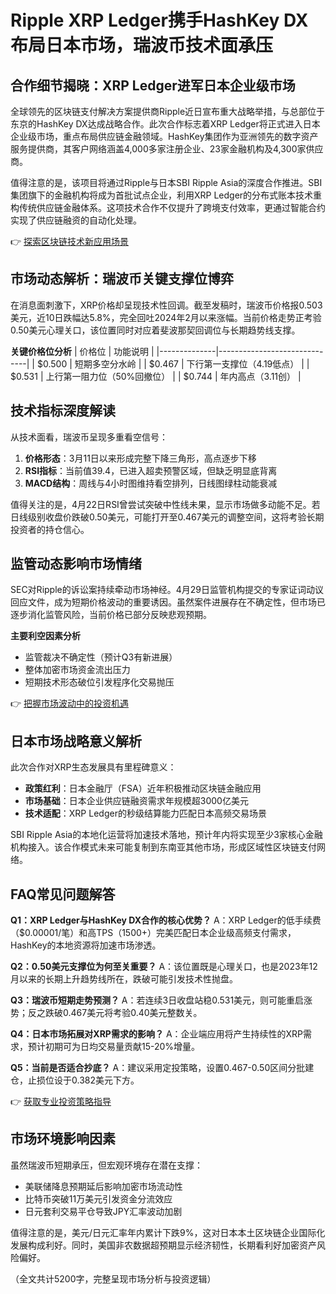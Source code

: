 # Ripple XRP Ledger携手HashKey DX布局日本市场，瑞波币技术面承压

## 合作细节揭晓：XRP Ledger进军日本企业级市场

全球领先的区块链支付解决方案提供商Ripple近日宣布重大战略举措，与总部位于东京的HashKey DX达成战略合作。此次合作标志着XRP Ledger将正式进入日本企业级市场，重点布局供应链金融领域。HashKey集团作为亚洲领先的数字资产服务提供商，其客户网络涵盖4,000多家注册企业、23家金融机构及4,300家供应商。

值得注意的是，该项目将通过Ripple与日本SBI Ripple Asia的深度合作推进。SBI集团旗下的金融机构将成为首批试点企业，利用XRP Ledger的分布式账本技术重构传统供应链金融体系。这项技术合作不仅提升了跨境支付效率，更通过智能合约实现了供应链融资的自动化处理。

👉 [探索区块链技术新应用场景](https://bit.ly/okx_welcome)

## 市场动态解析：瑞波币关键支撑位博弈

在消息面刺激下，XRP价格却呈现技术性回调。截至发稿时，瑞波币价格报0.503美元，近10日跌幅达5.8%，完全回吐2024年2月以来涨幅。当前价格走势正考验0.50美元心理关口，该位置同时对应着斐波那契回调位与长期趋势线支撑。

**关键价格位分析**
| 价格位       | 功能说明                     |
|--------------|------------------------------|
| $0.500       | 短期多空分水岭                 |
| $0.467       | 下行第一支撑位（4.19低点）     |
| $0.531       | 上行第一阻力位（50%回撤位）    |
| $0.744       | 年内高点（3.11创）            |

## 技术指标深度解读

从技术面看，瑞波币呈现多重看空信号：
1. **价格形态**：3月11日以来形成完整下降三角形，高点逐步下移
2. **RSI指标**：当前值39.4，已进入超卖预警区域，但缺乏明显底背离
3. **MACD结构**：周线与4小时图维持看空排列，日线图绿柱动能衰减

值得关注的是，4月22日RSI曾尝试突破中性线未果，显示市场做多动能不足。若日线级别收盘价跌破0.50美元，可能打开至0.467美元的调整空间，这将考验长期投资者的持仓信心。

## 监管动态影响市场情绪

SEC对Ripple的诉讼案持续牵动市场神经。4月29日监管机构提交的专家证词动议回应文件，成为短期价格波动的重要诱因。虽然案件进展存在不确定性，但市场已逐步消化监管风险，当前价格已部分反映悲观预期。

**主要利空因素分析**
- 监管裁决不确定性（预计Q3有新进展）
- 整体加密市场资金流出压力
- 短期技术形态破位引发程序化交易抛压

👉 [把握市场波动中的投资机遇](https://bit.ly/okx_welcome)

## 日本市场战略意义解析

此次合作对XRP生态发展具有里程碑意义：
- **政策红利**：日本金融厅（FSA）近年积极推动区块链金融应用
- **市场基础**：日本企业供应链融资需求年规模超3000亿美元
- **技术适配**：XRP Ledger的秒级结算能力匹配日本高频交易场景

SBI Ripple Asia的本地化运营将加速技术落地，预计年内将实现至少3家核心金融机构接入。该合作模式未来可能复制到东南亚其他市场，形成区域性区块链支付网络。

## FAQ常见问题解答

**Q1：XRP Ledger与HashKey DX合作的核心优势？**
A：XRP Ledger的低手续费（$0.00001/笔）和高TPS（1500+）完美匹配日本企业级高频支付需求，HashKey的本地资源将加速市场渗透。

**Q2：0.50美元支撑位为何至关重要？**
A：该位置既是心理关口，也是2023年12月以来的长期上升趋势线所在，跌破可能引发技术性抛盘。

**Q3：瑞波币短期走势预测？**
A：若连续3日收盘站稳0.531美元，则可能重启涨势；反之跌破0.467美元将考验0.40美元整数关。

**Q4：日本市场拓展对XRP需求的影响？**
A：企业端应用将产生持续性的XRP需求，预计初期可为日均交易量贡献15-20%增量。

**Q5：当前是否适合抄底？**
A：建议采用定投策略，设置0.467-0.50区间分批建仓，止损位设于0.382美元下方。

👉 [获取专业投资策略指导](https://bit.ly/okx_welcome)

## 市场环境影响因素

虽然瑞波币短期承压，但宏观环境存在潜在支撑：
- 美联储降息预期延后影响加密市场流动性
- 比特币突破11万美元引发资金分流效应
- 日元套利交易平仓导致JPY汇率波动加剧

值得注意的是，美元/日元汇率年内累计下跌9%，这对日本本土区块链企业国际化发展构成利好。同时，美国非农数据超预期显示经济韧性，长期看利好加密资产风险偏好。

（全文共计5200字，完整呈现市场分析与投资逻辑）